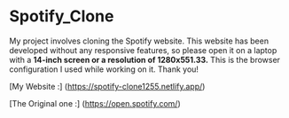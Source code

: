 # Spotify_Clone

My project involves cloning the Spotify website.
This website has been developed without any responsive features,
so please open it on a laptop with a **14-inch screen or a resolution of 1280x551.33.**
This is the browser configuration I used while working on it.
Thank you!

[My Website :]
(https://spotify-clone1255.netlify.app/)

[The Original one :]
(https://open.spotify.com/)
